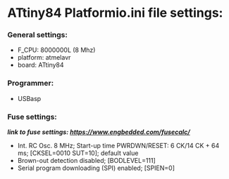 # ATtiny84 Platformio.ini file settings:

### General settings:
- F_CPU: 8000000L (8 Mhz)
- platform: atmelavr
- board: ATtiny84

### Programmer:
- USBasp

### Fuse settings:
***link to fuse settings:  https://www.engbedded.com/fusecalc/***
- Int. RC Osc. 8 MHz; Start-up time PWRDWN/RESET: 6 CK/14 CK + 64 ms; [CKSEL=0010 SUT=10]; default value
- Brown-out detection disabled; [BODLEVEL=111] 
- Serial program downloading (SPI) enabled; [SPIEN=0]